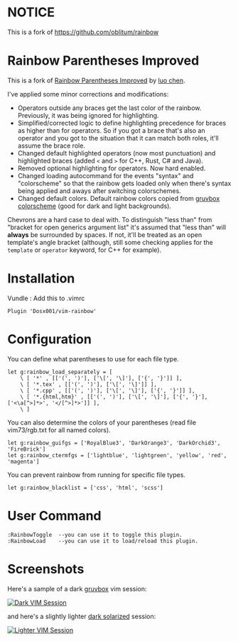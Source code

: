 # NOTICE
This is a fork of https://github.com/oblitum/rainbow 

# Rainbow Parentheses Improved

This is a fork of [Rainbow Parentheses Improved](http://www.vim.org/scripts/script.php?script_id=4176) by [luo chen](http://www.vim.org/account/profile.php?user_id=53618).

I've applied some minor corrections and modifications:

* Operators outside any braces get the last color of the rainbow. Previously, it
  was being ignored for highlighting.
* Simplified/corrected logic to define highlighting precedence for braces as
  higher than for operators. So if you got a brace that's also an operator and
  you got to the situation that it can match both roles, it'll assume the brace
  role.
* Changed default highlighted operators (now most punctuation) and highlighted
  braces (added `<` and `>` for C++, Rust, C# and Java).
* Removed optional highlighting for operators. Now hard enabled.
* Changed loading autocommand for the events "syntax" and "colorscheme" so that
  the rainbow gets loaded only when there's syntax being applied and aways after
  switching colorschemes.
* Changed default colors. Default rainbow colors copied from [gruvbox colorscheme](https://github.com/morhetz/gruvbox/blob/master/colors/gruvbox.vim#L366) (good for dark and light backgrounds).

Chevrons are a hard case to deal with. To distinguish "less than" from "bracket
for open generics argument list" it's assumed that "less than" will **always**
be surrounded by spaces. If not, it'll be treated as an open template's angle
bracket (although, still some checking applies for the `template` or `operator`
keyword, for C++ for example).

# Installation

Vundle : Add this to .vimrc

```vim
Plugin 'Dosx001/vim-rainbow'
```

# Configuration

You can define what parentheses to use for each file type.
```vim
let g:rainbow_load_separately = [
    \ [ '*' , [['(', ')'], ['\[', '\]'], ['{', '}']] ],
    \ [ '*.tex' , [['(', ')'], ['\[', '\]']] ],
    \ [ '*.cpp' , [['(', ')'], ['\[', '\]'], ['{', '}']] ],
    \ [ '*.{html,htm}' , [['(', ')'], ['\[', '\]'], ['{', '}'], ['<\a[^>]*>', '</[^>]*>']] ],
    \ ]
```
You can also determine the colors of your parentheses (read file vim73/rgb.txt for all named colors).
```vim
let g:rainbow_guifgs = ['RoyalBlue3', 'DarkOrange3', 'DarkOrchid3', 'FireBrick']
let g:rainbow_ctermfgs = ['lightblue', 'lightgreen', 'yellow', 'red', 'magenta']
```
You can prevent rainbow from running for specific file types.
```vim
let g:rainbow_blacklist = ['css', 'html', 'scss']
```

# User Command
```
:RainbowToggle  --you can use it to toggle this plugin.
:RainbowLoad    --you can use it to load/reload this plugin.
```
# Screenshots

Here's a sample of a dark [gruvbox](https://github.com/morhetz/gruvbox) vim session:

<a href="http://i.imgur.com/J67VbFM.png">![Dark VIM Session](http://i.imgur.com/J67VbFM.png)</a>

and here's a slightly lighter [dark solarized](https://github.com/flazz/vim-colorschemes/blob/master/colors/solarized.vim) session:

<a href="http://i.imgur.com/j4g6L92.png">![Lighter VIM Session](http://i.imgur.com/j4g6L92.png)</a>

